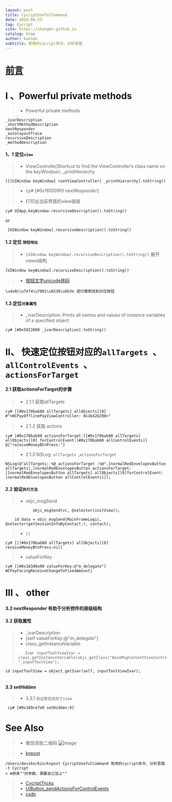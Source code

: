 ```yaml
---
layout: post
title: CycriptUsefulCommand
date: 2018-06-23
tag: Cycript
site: https://zhangkn.github.io
catalog: true
author: kunnan
subtitle: 常用的cycript命令、分析思路
---
```



# [前言](http://iphonedevwiki.net/index.php/Cycript)


# I 、Powerful private methods

>* Powerful private methods

```
_ivarDescription
_shortMethodDescription
nextResponder
_autolayoutTrace
recursiveDescription
_methodDescription
```

#### 1、1 定位`view`

>* ViewControlle(Shortcut to find the ViewController’s class name on the keyWindow): _printHierarchy
```
[[[UIWindow keyWindow] rootViewController] _printHierarchy].toString()
```

>* cy# [#0x181009f0 nextResponder]

>* 打印出当前界面的view层级
```
cy# UIApp.keyWindow.recursiveDescription().toString()
```
or 
```
 [UIWindow keyWindow].recursiveDescription().toString()
```

#### 1.2  定位 `按钮地址`


>*  `[UIWindow keyWindow].recursiveDescription().toString()` 展开views结构
```
[UIWindow keyWindow].recursiveDescription().toString()
```

>* [按钮文字unicode转码](http://tool.chinaz.com/tools/unicode.aspx)

```
\u4e8c\u7ef4\u7801\u6536\u6b3e 进行搜索找到对应按钮
```

#### 1.3 定位`对象属性`

>* _ivarDescription: Prints all names and values of instance variables of a specified object
```
cy# [#0x5822600 _ivarDescription].toString()
```


# II、 快速定位按钮对应的`allTargets `、`allControlEvents `、 `actionsForTarget `


#### 2.1  获取actionsForTarget的步骤

>* 2.1.1 获取allTargets
```
cy# [[#0x170bab80 allTargets] allObjects][0]
#"<WCPayOfflinePayViewController: 0x1642b200>"
```
>* 2.1.2 获取 actions
```
cy# [#0x170bab80 actionsForTarget:[[#0x170bab80 allTargets] allObjects][0] forControlEvent:[#0x170bab80 allControlEvents]]
@["receiveMoneyBtnPress:"]
```

>* 2.1.3 NSLog: `allTargets `,`actionsForTarget`
```       
NSLog(@"allTargets: %@ actionsForTarget :%@",[normalRedEnvelopesButton allTargets],[normalRedEnvelopesButton actionsForTarget:[[normalRedEnvelopesButton allTargets] allObjects][0]forControlEvent:[normalRedEnvelopesButton allControlEvents]]);
```

#### 2.2  验证`执行方法`

>* objc_msgSend
```
            objc_msgSend(vc, @selector(initView));
```
```
    id data = objc_msgSend(MainFrameLogic, @selector(getSessionInfoByContact:), contact);
```
>* `[]`
```
cy# [[[#0x170bab80 allTargets] allObjects][0] receiveMoneyBtnPress:nil]
```
>* valueForKey
```
cy# [[#0x183d6e00 valueForKey:@"m_delegate"] WCPayFacingReceiveChangeToFixedAmount]
```
# III 、 other 


#### 3.2 nextResponder 有助于分析控件的层级结构

#### 3.2 获取属性

>* _ivarDescription
>* [self valueForKey:@"m_delegate"]
>* class_getInstanceVariable
>```
>    Ivar inputToolViewIvar = class_getInstanceVariable(objc_getClass("BaseMsgContentViewController"), "_inputToolView");
    id inputToolView = object_getIvar(self, inputToolViewIvar);
>```

#### 3.3 setHidden
>* 3.3.1 `验证是否找对了view`
```
 cy# [#0x189ce7e0 setHidden:0] 
```





# See Also 

>* 微信资助二维码
>![image](https://wx4.sinaimg.cn/large/af39b376gy1fsm4fqug79j207s07s3yc.jpg)

>* [knpost](https://github.com/zhangkn/KNBin/blob/master/knpost) 
>
```
/Users/devzkn/bin/knpost CycriptUsefulCommand 常用的cycript命令、分析思路 -t Cycript
> #原来""的参数，需要自己加上""
```

>* [CycriptTricks](https://kunnan.github.io/2018/04/20/CycriptTricks/)
>* [UIButton_sendActionsForControlEvents](https://kunnan.github.io/2018/06/08/UIButton_sendActionsForControlEvents/)
>* [csdn](https://blog.csdn.net/z929118967/article/details/78309400)

